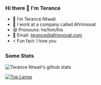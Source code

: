 ### Hi there 👋 I'm Terance

- 🔭 I’m Terance Ntwali
- 🏢 I work at a company called Afrinnovat
- 😄 Pronouns: he/him/his
- 📧 Email: terance@afrinnovat.com
- ⚡ Fun fact: I love you

### Some Stats
![Terance Ntwali's github stats](https://github-readme-stats.vercel.app/api?username=ntwalitera&show_icons=true&theme=radical)


[![Top Langs](https://github-readme-stats.vercel.app/api/top-langs/?username=jamesmontemagno&langs_count=8&layout=compact&theme=radical)](https://github.com/ntwalitera/github-readme-stats)


